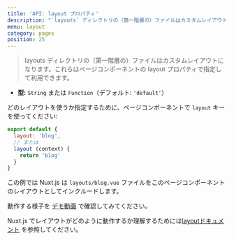 ```yaml
---
title: 'API: layout プロパティ'
description: "`layouts` ディレクトリの（第一階層の）ファイルはカスタムレイアウトになります。これらはページコンポーネントの layout プロパティで指定して利用できます"
menu: layout
category: pages
position: 25
---
```


> layouts ディレクトリの（第一階層の）ファイルはカスタムレイアウトになります。これらはページコンポーネントの layout プロパティで指定して利用できます。

- **型:** `String` または `Function`（デフォルト: `'default'`）

どのレイアウトを使うか指定するために、ページコンポーネントで `layout` キーを使ってください:

```js
export default {
  layout: 'blog',
  // または
  layout (context) {
    return 'blog'
  }
}
```

この例では Nuxt.js は `layouts/blog.vue` ファイルをこのページコンポーネントのレイアウトとしてインクルードします。

動作する様子を [デモ動画](https://www.youtube.com/watch?v=YOKnSTp7d38) で確認してみてください。

Nuxt.js でレイアウトがどのように動作するか理解するためには[layoutドキュメント](/guide/views#layouts) を参照してください。
